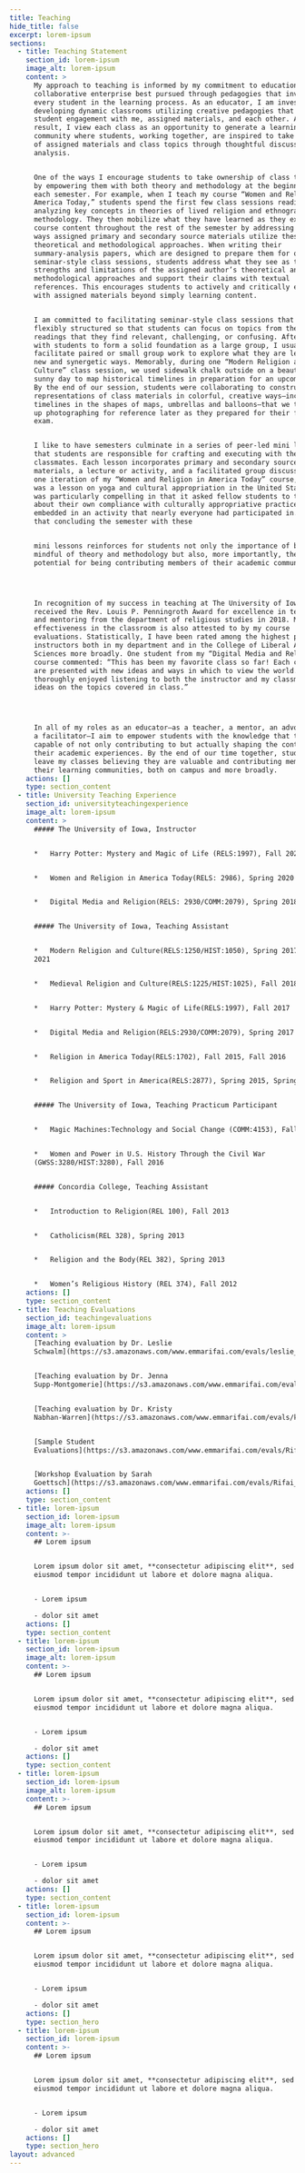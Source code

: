 ```yaml
---
title: Teaching
hide_title: false
excerpt: lorem-ipsum
sections:
  - title: Teaching Statement
    section_id: lorem-ipsum
    image_alt: lorem-ipsum
    content: >
      My approach to teaching is informed by my commitment to education as a
      collaborative enterprise best pursued through pedagogies that involve
      every student in the learning process. As an educator, I am invested in
      developing dynamic classrooms utilizing creative pedagogies that inspire
      student engagement with me, assigned materials, and each other. As a
      result, I view each class as an opportunity to generate a learning
      community where students, working together, are inspired to take ownership
      of assigned materials and class topics through thoughtful discussion and
      analysis.


      One of the ways I encourage students to take ownership of class topics is
      by empowering them with both theory and methodology at the beginning of
      each semester. For example, when I teach my course “Women and Religion in
      America Today,” students spend the first few class sessions reading and
      analyzing key concepts in theories of lived religion and ethnographic
      methodology. They then mobilize what they have learned as they explore
      course content throughout the rest of the semester by addressing various
      ways assigned primary and secondary source materials utilize these
      theoretical and methodological approaches. When writing their
      summary-analysis papers, which are designed to prepare them for our
      seminar-style class sessions, students address what they see as the
      strengths and limitations of the assigned author’s theoretical and
      methodological approaches and support their claims with textual
      references. This encourages students to actively and critically engage
      with assigned materials beyond simply learning content.


      I am committed to facilitating seminar-style class sessions that are
      flexibly structured so that students can focus on topics from the assigned
      readings that they find relevant, challenging, or confusing. After working
      with students to form a solid foundation as a large group, I usually then
      facilitate paired or small group work to explore what they are learning in
      new and synergetic ways. Memorably, during one “Modern Religion and
      Culture” class session, we used sidewalk chalk outside on a beautifully
      sunny day to map historical timelines in preparation for an upcoming exam.
      By the end of our session, students were collaborating to construct visual
      representations of class materials in colorful, creative ways—including
      timelines in the shapes of maps, umbrellas and balloons—that we then ended
      up photographing for reference later as they prepared for their final
      exam.


      I like to have semesters culminate in a series of peer-led mini lessons
      that students are responsible for crafting and executing with their
      classmates. Each lesson incorporates primary and secondary source
      materials, a lecture or activity, and a facilitated group discussion. In
      one iteration of my “Women and Religion in America Today” course, there
      was a lesson on yoga and cultural appropriation in the United States that
      was particularly compelling in that it asked fellow students to think
      about their own compliance with culturally appropriative practices
      embedded in an activity that nearly everyone had participated in. I find
      that concluding the semester with these


      mini lessons reinforces for students not only the importance of being
      mindful of theory and methodology but also, more importantly, their own
      potential for being contributing members of their academic communities.




      In recognition of my success in teaching at The University of Iowa, I
      received the Rev. Louis P. Penningroth Award for excellence in teaching
      and mentoring from the department of religious studies in 2018. My
      effectiveness in the classroom is also attested to by my course
      evaluations. Statistically, I have been rated among the highest performing
      instructors both in my department and in the College of Liberal Arts
      Sciences more broadly. One student from my “Digital Media and Religion”
      course commented: “This has been my favorite class so far! Each class we
      are presented with new ideas and ways in which to view the world. I have
      thoroughly enjoyed listening to both the instructor and my classmates’
      ideas on the topics covered in class.”




      In all of my roles as an educator—as a teacher, a mentor, an advocate, and
      a facilitator—I aim to empower students with the knowledge that they are
      capable of not only contributing to but actually shaping the contours of
      their academic experiences. By the end of our time together, students
      leave my classes believing they are valuable and contributing members of
      their learning communities, both on campus and more broadly.
    actions: []
    type: section_content
  - title: University Teaching Experience
    section_id: universityteachingexperience
    image_alt: lorem-ipsum
    content: >
      ##### The University of Iowa, Instructor


      *   Harry Potter: Mystery and Magic of Life (RELS:1997), Fall 2020


      *   Women and Religion in America Today(RELS: 2986), Spring 2020


      *   Digital Media and Religion(RELS: 2930/COMM:2079), Spring 2018


      ##### The University of Iowa, Teaching Assistant


      *   Modern Religion and Culture(RELS:1250/HIST:1050), Spring 2017, Spring
      2021


      *   Medieval Religion and Culture(RELS:1225/HIST:1025), Fall 2018


      *   Harry Potter: Mystery & Magic of Life(RELS:1997), Fall 2017


      *   Digital Media and Religion(RELS:2930/COMM:2079), Spring 2017


      *   Religion in America Today(RELS:1702), Fall 2015, Fall 2016


      *   Religion and Sport in America(RELS:2877), Spring 2015, Spring 2016


      ##### The University of Iowa, Teaching Practicum Participant


      *   Magic Machines:Technology and Social Change (COMM:4153), Fall 2015


      *   Women and Power in U.S. History Through the Civil War
      (GWSS:3280/HIST:3280), Fall 2016


      ##### Concordia College, Teaching Assistant


      *   Introduction to Religion(REL 100), Fall 2013


      *   Catholicism(REL 328), Spring 2013


      *   Religion and the Body(REL 382), Spring 2013


      *   Women’s Religious History (REL 374), Fall 2012
    actions: []
    type: section_content
  - title: Teaching Evaluations
    section_id: teachingevaluations
    image_alt: lorem-ipsum
    content: >
      [Teaching evaluation by Dr. Leslie
      Schwalm](https://s3.amazonaws.com/www.emmarifai.com/evals/leslie_schwalm_eval.pdf)


      [Teaching evaluation by Dr. Jenna
      Supp-Montgomerie](https://s3.amazonaws.com/www.emmarifai.com/evals/jenna_supp_montgomerie_eval.pdf)


      [Teaching evaluation by Dr. Kristy
      Nabhan-Warren](https://s3.amazonaws.com/www.emmarifai.com/evals/kristy_nabhan_warren_eval.pdf)


      [Sample Student
      Evaluations](https://s3.amazonaws.com/www.emmarifai.com/evals/Rifai_Sample+Student+Evaluations.pdf)


      [Workshop Evaluation by Sarah
      Goettsch](https://s3.amazonaws.com/www.emmarifai.com/evals/Rifai_Workshop+Evaluation_Sarah.pdf)
    actions: []
    type: section_content
  - title: lorem-ipsum
    section_id: lorem-ipsum
    image_alt: lorem-ipsum
    content: >-
      ## Lorem ipsum


      Lorem ipsum dolor sit amet, **consectetur adipiscing elit**, sed do
      eiusmod tempor incididunt ut labore et dolore magna aliqua.


      - Lorem ipsum

      - dolor sit amet
    actions: []
    type: section_content
  - title: lorem-ipsum
    section_id: lorem-ipsum
    image_alt: lorem-ipsum
    content: >-
      ## Lorem ipsum


      Lorem ipsum dolor sit amet, **consectetur adipiscing elit**, sed do
      eiusmod tempor incididunt ut labore et dolore magna aliqua.


      - Lorem ipsum

      - dolor sit amet
    actions: []
    type: section_content
  - title: lorem-ipsum
    section_id: lorem-ipsum
    image_alt: lorem-ipsum
    content: >-
      ## Lorem ipsum


      Lorem ipsum dolor sit amet, **consectetur adipiscing elit**, sed do
      eiusmod tempor incididunt ut labore et dolore magna aliqua.


      - Lorem ipsum

      - dolor sit amet
    actions: []
    type: section_content
  - title: lorem-ipsum
    section_id: lorem-ipsum
    content: >-
      ## Lorem ipsum


      Lorem ipsum dolor sit amet, **consectetur adipiscing elit**, sed do
      eiusmod tempor incididunt ut labore et dolore magna aliqua.


      - Lorem ipsum

      - dolor sit amet
    actions: []
    type: section_hero
  - title: lorem-ipsum
    section_id: lorem-ipsum
    content: >-
      ## Lorem ipsum


      Lorem ipsum dolor sit amet, **consectetur adipiscing elit**, sed do
      eiusmod tempor incididunt ut labore et dolore magna aliqua.


      - Lorem ipsum

      - dolor sit amet
    actions: []
    type: section_hero
layout: advanced
---
```

